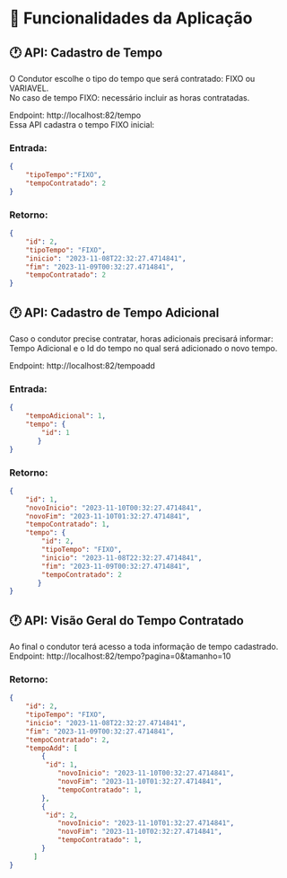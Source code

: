 <!-- # tc1-phto -->

# :page_facing_up: Funcionalidades da Aplicação


## 🕐 API: Cadastro de Tempo
O Condutor escolhe o tipo do tempo que será contratado: FIXO ou VARIAVEL.<br>
No caso de tempo FIXO: necessário incluir as horas contratadas.

Endpoint: http://localhost:82/tempo
<br>Essa API cadastra o tempo FIXO inicial:<br>
### Entrada:
~~~json
{
    "tipoTempo":"FIXO",
    "tempoContratado": 2
}
~~~
### Retorno:
~~~json
{
    "id": 2,
    "tipoTempo": "FIXO",
    "inicio": "2023-11-08T22:32:27.4714841",
    "fim": "2023-11-09T00:32:27.4714841",
    "tempoContratado": 2
}
~~~

## 🕐 API: Cadastro de Tempo Adicional
Caso o condutor precise contratar, horas adicionais precisará informar: <br>
Tempo Adicional e o Id do tempo no qual será adicionado o novo tempo.

Endpoint: http://localhost:82/tempoadd
### Entrada:
~~~json
{
    "tempoAdicional": 1,
    "tempo": {
        "id": 1
       }
}

~~~
### Retorno:
~~~json
{
    "id": 1,
    "novoInicio": "2023-11-10T00:32:27.4714841",
    "novoFim": "2023-11-10T01:32:27.4714841",
    "tempoContratado": 1,
    "tempo": {
    	"id": 2,
    	"tipoTempo": "FIXO",
    	"inicio": "2023-11-08T22:32:27.4714841",
    	"fim": "2023-11-09T00:32:27.4714841",
    	"tempoContratado": 2
       }
}
~~~

## 🕐 API: Visão Geral do Tempo Contratado
Ao final o condutor terá acesso a toda informação de tempo cadastrado.<br>
Endpoint: http://localhost:82/tempo?pagina=0&tamanho=10

### Retorno:
~~~json
{
    "id": 2,
    "tipoTempo": "FIXO",
    "inicio": "2023-11-08T22:32:27.4714841",
    "fim": "2023-11-09T00:32:27.4714841",
    "tempoContratado": 2,
    "tempoAdd": [
        {
   		 "id": 1,
    		"novoInicio": "2023-11-10T00:32:27.4714841",
    		"novoFim": "2023-11-10T01:32:27.4714841",
    		"tempoContratado": 1,
        },
        {
   		 "id": 2,
    		"novoInicio": "2023-11-10T01:32:27.4714841",
    		"novoFim": "2023-11-10T02:32:27.4714841",
    		"tempoContratado": 1,
        }
      ]
}

~~~

